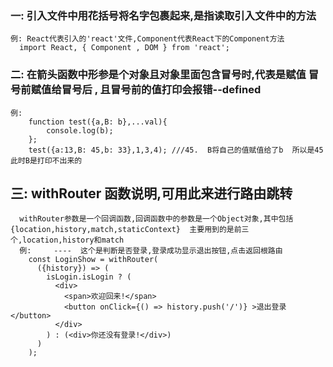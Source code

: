### 一: 引入文件中用花括号将名字包裹起来,是指读取引入文件中的方法
```
例: React代表引入的'react'文件,Component代表React下的Component方法
  import React, { Component , DOM } from 'react';
```

### 二: 在箭头函数中形参是个对象且对象里面包含冒号时,代表是赋值 冒号前赋值给冒号后 , 且冒号前的值打印会报错--defined
```
例: 
	function test({a,B: b},...val){
		console.log(b);
	};
	test({a:13,B: 45,b: 33},1,3,4); ///45.  B将自己的值赋值给了b  所以是45  此时B是打印不出来的
```
  
## 三: withRouter 函数说明,可用此来进行路由跳转
```
  withRouter参数是一个回调函数,回调函数中的参数是一个Object对象,其中包括 {location,history,match,staticContext}  主要用到的是前三个,location,history和match
  例:     ----  这个是判断是否登录,登录成功显示退出按钮,点击返回根路由
    const LoginShow = withRouter(
      ({history}) => (
        isLogin.isLogin ? (
          <div>
            <span>欢迎回来!</span>
            <button onClick={() => history.push('/')} >退出登录</button>
          </div>
        ) : (<div>你还没有登录!</div>)
      )
    );
```



